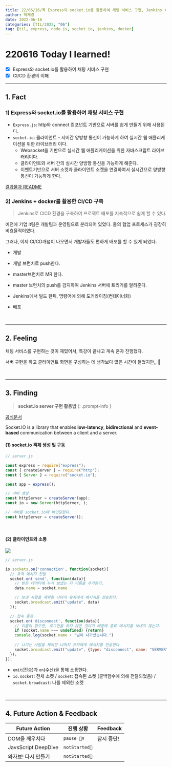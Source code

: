 ```yaml
---
title: 22/06/16/목 Express와 socket.io를 활용하여 채팅 서비스 구현, Jenkins + docker를 활용한 CI/CD 구축
author: 박재경
date: 2022-06-16
categories: [TIL/2022, "06"]
tag: [til, express, node.js, socket.io, jenkins, docker]
---
```


# 220616 Today I learned!

- [x] Express와 socket.io를 활용하여 채팅 서비스 구현
- [x] CI/CD 환경의 이해 

---

## 1. Fact

### 1) Express와 socket.io를 활용하여 채팅 서비스 구현

- `Express.js`: http와 connect 컴포넌트 기반으로 서버를 쉽게 만들기 위해 사용된다.
- `socket.io`: 클라이언트 - 서버간 양방향 통신이 가능하게 하여 실시간 웹 애플리케이션을 위한 라이브러리 이다. 
  - Websocket을 기반으로 실시간 웹 애플리케이션을 위한 자바스크립트 라이브러리이다.
  - 클라이언트와 서버 간의 실시간 양방향 통신을 가능하게 해준다.
  - 이벤트기반으로 서버 소켓과 클라이언트 소켓을 연결하여서 실시간으로 양방향 통신이 가능하게 한다.

[결과물과 README](https://github.com/JaeKP/mini-toy-projects/tree/master/live-chat-service)



### 2) Jenkins + docker를 활용한 CI/CD 구축

> Jenkins로 CICD 환경을 구축하여 프로젝트 배포를 지속적으로 쉽게 할 수 있다. 

예전에 기업 it팀은 개발팀과 운영팀으로 분리되어 있었다. 둘의 협업 프로세스가 굉장히 비효율적이였다.

그러나, 이제 CI/CD개념이 나오면서 개발자들도 편하게 배포를 할 수 있게 되었다. 

- 개발
- 개발 브런치로 push한다. 
- master브런치로 MR 한다. 

- master 브런치의 push를 감지하여 Jenkins 서버에 트리거를 알려준다.
-  Jenkins에서 빌드 한뒤, 명령어에 의해 도커라이징(컨테이너화) 
-  배포 

<br>

---

## 2. Feeling

채팅 서비스를 구현하는 것이 재밌어서, 특강이 끝나고 계속 혼자 진행했다.

서버 구현을 하고 클라이언트 화면을 구성하는 데 생각보다 많은 시간이 들었지만,, 🥺

<br>

---

## 3. Finding 

> **socket.io  server 구현 활용법**
 {: .prompt-info }

[공식문서](https://socket.io/)

Socket.IO is a library that enables **low-latency**, **bidirectional** and **event-based** communication between a client and a server.

#### (1) socket.io 객체 생성 및 구동

```javascript
// server.js

const express = require("express");
const { createServer } = require("http");
const { Server } = require("socket.io");

const app = express();

// 서버 생성
const httpServer = createServer(app);
const io = new Server(httpServer, );

// 서버를 socket.io에 바인딩한다.
const httpServer = createServer();
```

<br>

#### (2) 클라이언트와 소통

<img src="https://socket.io/images/bidirectional-communication-socket.png">

```javascript
// server.js

io.sockets.on('connection', function(socket){
  // 유저 메시지 전달
  socket.on('send', function(data){
    // 받은 데이터에 누가 보냈는 지 이름을 추가한다. 
    data.name = socket.name

    // 보낸 사람을 제외한 나머지 유저에게 메시지를 전송한다. 
    socket.broadcast.emit("update", data)
  });

  // 접속 종료
  socket.on('disconnect', function(data){
    // 이름이 없으면, 로그인을 하지 않은 것이기 때문에 종료 메시지를 보내지 않는다. 
    if (socket.name === undefined) {return}
    console.log(socket.name + "님이 나가셨습니다.")
      
    // 나가는 사람을 제외한 나머지 유저에게 메시지를 전송한다. 
    socket.broadcast.emit("update", {type: "disconnect", name: "SERVER", message: `${socket.name}님이 나가셨습니다.`})
  });
});
```

- `emit`(전송)과 `on`(수신)을 통해 소통한다. 
- `io.socket`: 전체 소켓 / `socket`: 접속된 소켓 (콜백함수에 의해 전달되었음) / `socket.broadcast`: 나를 제외한 소켓

<br>

---

## 4. Future Action & Feedback

| Future Action       | 진행 상황     | Feedback   |
| ------------------- | ------------- | ---------- |
| DOM을 깨우치다      | `pause 🤦‍♀️`    | 잠시 중단! |
| JavsScript DeepDive | `notStarted🌙` |            |
| 와자뵤! 다시 만들기 | `notStarted🌙` |            |

<br>
